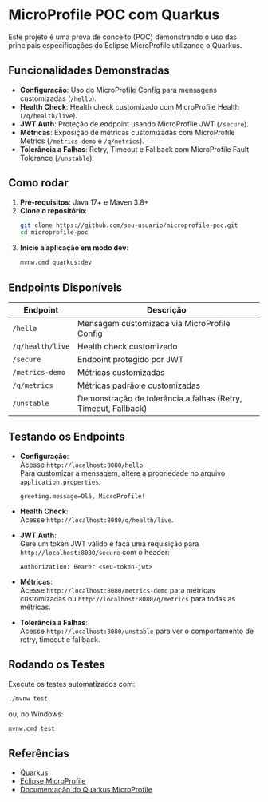 # MicroProfile POC com Quarkus

Este projeto é uma prova de conceito (POC) demonstrando o uso das principais especificações do Eclipse MicroProfile utilizando o Quarkus.

## Funcionalidades Demonstradas

- **Configuração**: Uso do MicroProfile Config para mensagens customizadas (`/hello`).
- **Health Check**: Health check customizado com MicroProfile Health (`/q/health/live`).
- **JWT Auth**: Proteção de endpoint usando MicroProfile JWT (`/secure`).
- **Métricas**: Exposição de métricas customizadas com MicroProfile Metrics (`/metrics-demo` e `/q/metrics`).
- **Tolerância a Falhas**: Retry, Timeout e Fallback com MicroProfile Fault Tolerance (`/unstable`).

## Como rodar

1. **Pré-requisitos**: Java 17+ e Maven 3.8+
2. **Clone o repositório**:
   ```sh
   git clone https://github.com/seu-usuario/microprofile-poc.git
   cd microprofile-poc
   ```
3. **Inicie a aplicação em modo dev**:
   ```sh
   mvnw.cmd quarkus:dev
   ```

## Endpoints Disponíveis

| Endpoint         | Descrição                                                      |
| ---------------- | -------------------------------------------------------------- |
| `/hello`         | Mensagem customizada via MicroProfile Config                   |
| `/q/health/live` | Health check customizado                                       |
| `/secure`        | Endpoint protegido por JWT                                     |
| `/metrics-demo`  | Métricas customizadas                                          |
| `/q/metrics`     | Métricas padrão e customizadas                                 |
| `/unstable`      | Demonstração de tolerância a falhas (Retry, Timeout, Fallback) |

## Testando os Endpoints

- **Configuração**:  
  Acesse `http://localhost:8080/hello`.  
  Para customizar a mensagem, altere a propriedade no arquivo `application.properties`:

  ```
  greeting.message=Olá, MicroProfile!
  ```

- **Health Check**:  
  Acesse `http://localhost:8080/q/health/live`.

- **JWT Auth**:  
  Gere um token JWT válido e faça uma requisição para `http://localhost:8080/secure` com o header:

  ```
  Authorization: Bearer <seu-token-jwt>
  ```

- **Métricas**:  
  Acesse `http://localhost:8080/metrics-demo` para métricas customizadas ou `http://localhost:8080/q/metrics` para todas as métricas.

- **Tolerância a Falhas**:  
  Acesse `http://localhost:8080/unstable` para ver o comportamento de retry, timeout e fallback.

## Rodando os Testes

Execute os testes automatizados com:

```sh
./mvnw test
```

ou, no Windows:

```sh
mvnw.cmd test
```

## Referências

- [Quarkus](https://quarkus.io/)
- [Eclipse MicroProfile](https://microprofile.io/)
- [Documentação do Quarkus MicroProfile](https://quarkus.io/guides/microprofile-intro)
